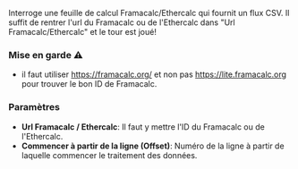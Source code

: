 Interroge une feuille de calcul Framacalc/Ethercalc qui fournit un flux CSV.
Il suffit de rentrer l'url du Framacalc ou de l'Ethercalc dans "Url Framacalc/Ethercalc" et le tour est joué!

### Mise en garde ⚠️ 

* il faut utiliser https://framacalc.org/ et non pas https://lite.framacalc.org pour trouver le bon ID de Framacalc.

### Paramètres 

- **Url Framacalc / Ethercalc**: Il faut y mettre l'ID du Framacalc ou de l'Ethercalc.
- **Commencer à partir de la ligne (Offset)**: Numéro de la ligne à partir de laquelle commencer le traitement des données.